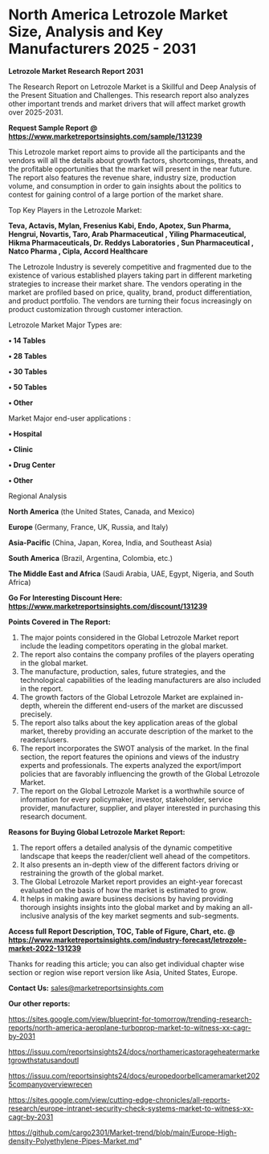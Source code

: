 # North America Letrozole Market Size, Analysis and Key Manufacturers 2025 - 2031

<strong>Letrozole Market Research Report 2031</strong>

The Research Report on Letrozole Market is a Skillful and Deep Analysis of the Present Situation and Challenges. This research report also analyzes other important trends and market drivers that will affect market growth over 2025-2031.

<strong>Request Sample Report @ <a href=https://www.marketreportsinsights.com/sample/131239>https://www.marketreportsinsights.com/sample/131239</a></strong>

This Letrozole market report aims to provide all the participants and the vendors will all the details about growth factors, shortcomings, threats, and the profitable opportunities that the market will present in the near future. The report also features the revenue share, industry size, production volume, and consumption in order to gain insights about the politics to contest for gaining control of a large portion of the market share.

Top Key Players in the Letrozole Market:

<strong>Teva, Actavis, Mylan, Fresenius Kabi, Endo, Apotex, Sun Pharma, Hengrui, Novartis, Taro, Arab Pharmaceutical , Yiling Pharmaceutical, Hikma Pharmaceuticals, Dr. Reddys Laboratories , Sun Pharmaceutical , Natco Pharma , Cipla, Accord Healthcare</strong>

The Letrozole Industry is severely competitive and fragmented due to the existence of various established players taking part in different marketing strategies to increase their market share. The vendors operating in the market are profiled based on price, quality, brand, product differentiation, and product portfolio. The vendors are turning their focus increasingly on product customization through customer interaction.

Letrozole Market Major Types are:

<strong>• 14 Tables

• 28 Tables

• 30 Tables

• 50 Tables

• Other</strong>

Market Major end-user applications :

<strong>• Hospital

• Clinic

• Drug Center

• Other</strong>

Regional Analysis

</u><strong><b>North America</b></strong> (the United States, Canada, and Mexico)

<strong><b>Europe </b></strong>(Germany, France, UK, Russia, and Italy)

<strong><b>Asia-Pacific</b></strong> (China, Japan, Korea, India, and Southeast Asia)

<strong><b>South America</b></strong> (Brazil, Argentina, Colombia, etc.)

<strong><b>The Middle East and Africa</b></strong> (Saudi Arabia, UAE, Egypt, Nigeria, and South Africa)

<strong>Go For Interesting Discount Here: <a href=https://www.marketreportsinsights.com/discount/131239>https://www.marketreportsinsights.com/discount/131239</a></strong>

<strong>Points Covered in The Report:</strong>
<ol>
  <li>The major points considered in the Global Letrozole Market report include the leading competitors operating in the global market.</li>
  <li>The report also contains the company profiles of the players operating in the global market.</li>
  <li>The manufacture, production, sales, future strategies, and the technological capabilities of the leading manufacturers are also included in the report.</li>
  <li>The growth factors of the Global Letrozole Market are explained in-depth, wherein the different end-users of the market are discussed precisely.</li>
  <li>The report also talks about the key application areas of the global market, thereby providing an accurate description of the market to the readers/users.</li>
  <li>The report incorporates the SWOT analysis of the market. In the final section, the report features the opinions and views of the industry experts and professionals. The experts analyzed the export/import policies that are favorably influencing the growth of the Global Letrozole Market.</li>
  <li>The report on the Global Letrozole Market is a worthwhile source of information for every policymaker, investor, stakeholder, service provider, manufacturer, supplier, and player interested in purchasing this research document.</li>
</ol>
<strong>Reasons for Buying Global Letrozole Market Report:</strong>

<ol>
  <li>The report offers a detailed analysis of the dynamic competitive landscape that keeps the reader/client well ahead of the competitors.</li>
  <li>It also presents an in-depth view of the different factors driving or restraining the growth of the global market.</li>
  <li>The Global Letrozole Market report provides an eight-year forecast evaluated on the basis of how the market is estimated to grow.</li>
  <li>It helps in making aware business decisions by having providing thorough insights insights into the global market and by making an all-inclusive analysis of the key market segments and sub-segments.</li>
</ol>
<strong>Access full Report Description, TOC, Table of Figure, Chart, etc. @ <a href=https://www.marketreportsinsights.com/industry-forecast/letrozole-market-2022-131239>https://www.marketreportsinsights.com/industry-forecast/letrozole-market-2022-131239</a></strong>


Thanks for reading this article; you can also get individual chapter wise section or region wise report version like Asia, United States, Europe.

<strong>Contact Us:</strong>
sales@marketreportsinsights.com

<strong>Our other reports:</strong>

<a href=https://sites.google.com/view/blueprint-for-tomorrow/trending-research-reports/north-america-aeroplane-turboprop-market-to-witness-xx-cagr-by-2031>https://sites.google.com/view/blueprint-for-tomorrow/trending-research-reports/north-america-aeroplane-turboprop-market-to-witness-xx-cagr-by-2031</a>

<a href=https://issuu.com/reportsinsights24/docs/northamericastorageheatermarketgrowthstatusandoutl>https://issuu.com/reportsinsights24/docs/northamericastorageheatermarketgrowthstatusandoutl</a>

<a href=https://issuu.com/reportsinsights24/docs/europedoorbellcameramarket2025companyoverviewrecen>https://issuu.com/reportsinsights24/docs/europedoorbellcameramarket2025companyoverviewrecen</a>

<a href=https://sites.google.com/view/cutting-edge-chronicles/all-reports-research/europe-intranet-security-check-systems-market-to-witness-xx-cagr-by-2031>https://sites.google.com/view/cutting-edge-chronicles/all-reports-research/europe-intranet-security-check-systems-market-to-witness-xx-cagr-by-2031</a>

<a href=https://github.com/cargo2301/Market-trend/blob/main/Europe-High-density-Polyethylene-Pipes-Market.md>https://github.com/cargo2301/Market-trend/blob/main/Europe-High-density-Polyethylene-Pipes-Market.md</a>"
